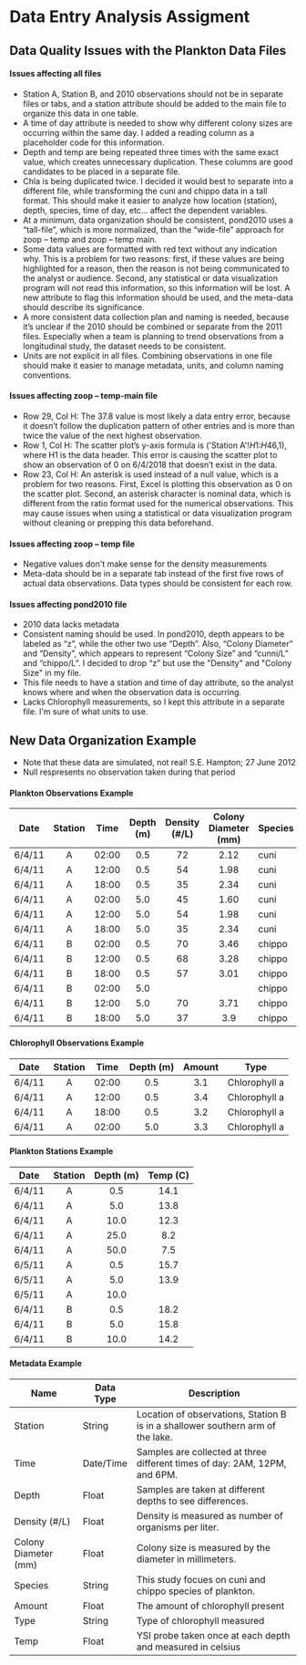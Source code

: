 # Data Entry Analysis Assigment

## Data Quality Issues with the Plankton Data Files

#### Issues affecting all files
*	Station A, Station B, and 2010 observations should not be in separate files or tabs, and a station attribute should be added to the main file to organize this data in one table. 
*	A time of day attribute is needed to show why different colony sizes are occurring within the same day. I added a reading column as a placeholder code for this information.
*	Depth and temp are being repeated three times with the same exact value, which creates unnecessary duplication. These columns are good candidates to be placed in a separate file.
*	Chla is being duplicated twice. I decided it would best to separate into a different file, while transforming the cuni and chippo data in a tall format. This should make it easier to analyze how location (station), depth, species, time of day, etc… affect the dependent variables.
*	At a minimum, data organization should be consistent, pond2010 uses a “tall-file”, which is more normalized, than the “wide-file” approach for zoop – temp and zoop – temp main.
*	Some data values are formatted with red text without any indication why. This is a problem for two reasons: first, if these values are being highlighted for a reason, then the reason is not being communicated to the analyst or audience. Second, any statistical or data visualization program will not read this information, so this information will be lost. A new attribute to flag this information should be used, and the meta-data should describe its significance.
*	A more consistent data collection plan and naming is needed, because it’s unclear if the 2010 should be combined or separate from the 2011 files. Especially when a team is planning to trend observations from a longitudinal study, the dataset needs to be consistent.
* Units are not explicit in all files. Combining observations in one file should make it easier to manage metadata, units, and column naming conventions.

#### Issues affecting zoop – temp-main file
*	Row 29, Col H: The 37.8 value is most likely a data entry error, because it doesn’t follow the duplication pattern of other entries and is more than twice the value of the next highest observation.
*	Row 1, Col H: The scatter plot’s y-axis formula is ('Station A'!$H$1:$H$46,1), where H1 is the data header. This error is causing the scatter plot to show an observation of 0 on 6/4/2018 that doesn’t exist in the data.
*	Row 23, Col H: An asterisk is used instead of a null value, which is a problem for two reasons. First, Excel is plotting this observation as 0 on the scatter plot. Second, an asterisk character is nominal data, which is different from the ratio format used for the numerical observations. This may cause issues when using a statistical or data visualization program without cleaning or prepping this data beforehand.

#### Issues affecting zoop – temp file
*	Negative values don't make sense for the density measurements
*	Meta-data should be in a separate tab instead of the first five rows of actual data observations. Data types should be consistent for each row.

#### Issues affecting pond2010 file
*	2010 data lacks metadata
*	Consistent naming should be used. In pond2010, depth appears to be labeled as “z”, while the other two use “Depth”. Also, “Colony Diameter” and “Density”, which appears to represent “Colony Size” and “cunni/L” and “chippo/L”. I decided to drop “z” but use the "Density" and "Colony Size" in my file.
*	This file needs to have a station and time of day attribute, so the analyst knows where and when the observation data is occurring.
*	Lacks Chlorophyll measurements, so I kept this attribute in a separate file. I'm sure of what units to use.

## New Data Organization Example
* Note that these data are simulated, not real! S.E. Hampton; 27 June 2012
* Null respresents no observation taken during that period

#### Plankton Observations Example
| Date | Station | Time |  Depth (m) | Density (#/L) | Colony Diameter (mm) | Species |
|--------|:---:|:-------:|:-----:|:----:|:------:|------|
| 6/4/11 | A | 02:00 | 0.5 | 72 | 2.12 | cuni |
| 6/4/11 | A | 12:00 | 0.5 | 54 | 1.98 | cuni |
| 6/4/11 | A | 18:00 | 0.5 | 35 | 2.34 | cuni |
| 6/4/11 | A | 02:00 | 5.0 | 45 | 1.60 | cuni |
| 6/4/11 | A | 12:00 | 5.0 | 54 | 1.98 | cuni |
| 6/4/11 | A | 18:00 | 5.0 | 35 | 2.34 | cuni |
| 6/4/11 | B | 02:00 | 0.5 | 70 | 3.46 | chippo |
| 6/4/11 | B | 12:00 | 0.5 | 68 | 3.28 | chippo |
| 6/4/11 | B | 18:00 | 0.5 | 57 | 3.01 | chippo |
| 6/4/11 | B | 02:00 | 5.0 |    |      | chippo |
| 6/4/11 | B | 12:00 | 5.0 | 70 | 3.71 | chippo |
| 6/4/11 | B | 18:00 | 5.0 | 37 | 3.9  | chippo |

#### Chlorophyll Observations Example
| Date | Station | Time | Depth (m) | Amount | Type |
|--------|:---:|:-------:|:-----:|:----:|------|
| 6/4/11 | A | 02:00 | 0.5 | 3.1 | Chlorophyll a | 
| 6/4/11 | A | 12:00 | 0.5 | 3.4 | Chlorophyll a |
| 6/4/11 | A | 18:00 | 0.5 | 3.2 | Chlorophyll a |
| 6/4/11 | A | 02:00 | 5.0 | 3.3 | Chlorophyll a |

#### Plankton Stations Example
| Date | Station | Depth (m) |  Temp (C) |
|------|:-------:|:---------:|:---------:|
| 6/4/11 | A | 0.5 | 14.1 | 
| 6/4/11 | A | 5.0 | 13.8 | 
| 6/4/11 | A | 10.0 | 12.3 | 
| 6/4/11 | A | 25.0 | 8.2 | 
| 6/4/11 | A | 50.0 | 7.5 |
| 6/5/11 | A | 0.5 | 15.7 | 
| 6/5/11 | A | 5.0 | 13.9 | 
| 6/5/11 | A | 10.0 |  |
| 6/4/11 | B | 0.5 | 18.2 |
| 6/4/11 | B | 5.0 | 15.8 |
| 6/4/11 | B | 10.0 | 14.2 |

#### Metadata Example
| Name | Data Type | Description |
|------|---------|-----|
| Station | String | Location of observations, Station B is in a shallower southern arm of the lake. |
| Time    | Date/Time | Samples are collected at three different times of day: 2AM, 12PM, and 6PM. | 
| Depth    | Float | Samples are taken at different depths to see differences. | 
| Density (#/L) | Float | Density is measured as number of organisms per liter. | 
| Colony Diameter (mm) | Float | Colony size is measured by the diameter in millimeters.  |
| Species | String | This study focues on cuni and chippo species of plankton. | 
| Amount | Float | The amount of chlorophyll present |
| Type | String | Type of chlorophyll measured |
| Temp | Float | YSI probe taken once at each depth and measured in celsius |
